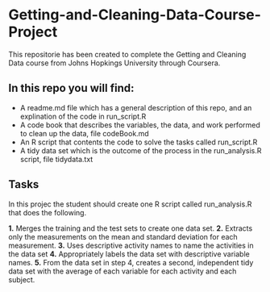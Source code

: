 # Getting-and-Cleaning-Data-Course-Project

This repositorie has been created to complete the Getting and Cleaning Data course from Johns Hopkings University through Coursera.

## In this repo you will find:

* A readme.md file which has a general description of this repo, and an explination of the code in run_script.R
* A code book that describes the variables, the data, and work performed to clean up the data, file codeBook.md
* An R script that contents the code to solve the tasks called run_script.R
* A tidy data set which is the outcome of the process in the run_analysis.R script, file tidydata.txt 

## Tasks
In this projec the student should create one R script called run_analysis.R that does the following.

**1.** Merges the training and the test sets to create one data set.
**2.** Extracts only the measurements on the mean and standard deviation for each measurement.
**3.** Uses descriptive activity names to name the activities in the data set
**4.** Appropriately labels the data set with descriptive variable names.
**5.** From the data set in step 4, creates a second, independent tidy data set with the average of each variable for each activity and each subject.



